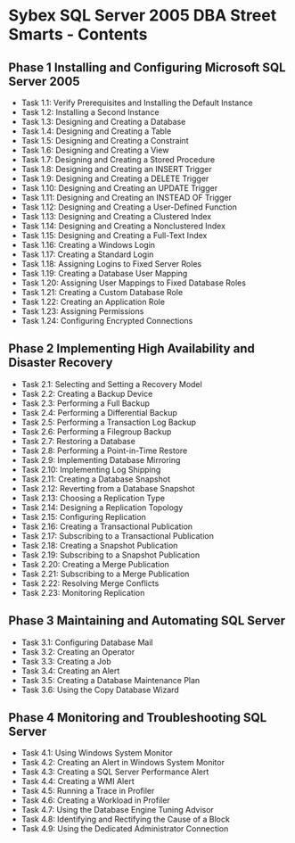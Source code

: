 Sybex SQL Server 2005 DBA Street Smarts - Contents
==================================================

## Phase 1 Installing and Configuring Microsoft SQL Server 2005
* Task 1.1: Verify Prerequisites and Installing the Default Instance
* Task 1.2: Installing a Second Instance
* Task 1.3: Designing and Creating a Database
* Task 1.4: Designing and Creating a Table
* Task 1.5: Designing and Creating a Constraint
* Task 1.6: Designing and Creating a View
* Task 1.7: Designing and Creating a Stored Procedure
* Task 1.8: Designing and Creating an INSERT Trigger
* Task 1.9: Designing and Creating a DELETE Trigger
* Task 1.10: Designing and Creating an UPDATE Trigger
* Task 1.11: Designing and Creating an INSTEAD OF Trigger
* Task 1.12: Designing and Creating a User-Defined Function
* Task 1.13: Designing and Creating a Clustered Index
* Task 1.14: Designing and Creating a Nonclustered Index
* Task 1.15: Designing and Creating a Full-Text Index
* Task 1.16: Creating a Windows Login
* Task 1.17: Creating a Standard Login
* Task 1.18: Assigning Logins to Fixed Server Roles
* Task 1.19: Creating a Database User Mapping
* Task 1.20: Assigning User Mappings to Fixed Database Roles
* Task 1.21: Creating a Custom Database Role
* Task 1.22: Creating an Application Role
* Task 1.23: Assigning Permissions
* Task 1.24: Configuring Encrypted Connections

## Phase 2 Implementing High Availability and Disaster Recovery
* Task 2.1: Selecting and Setting a Recovery Model
* Task 2.2: Creating a Backup Device
* Task 2.3: Performing a Full Backup
* Task 2.4: Performing a Differential Backup
* Task 2.5: Performing a Transaction Log Backup
* Task 2.6: Performing a Filegroup Backup
* Task 2.7: Restoring a Database
* Task 2.8: Performing a Point-in-Time Restore
* Task 2.9: Implementing Database Mirroring
* Task 2.10: Implementing Log Shipping
* Task 2.11: Creating a Database Snapshot
* Task 2.12: Reverting from a Database Snapshot
* Task 2.13: Choosing a Replication Type
* Task 2.14: Designing a Replication Topology
* Task 2.15: Configuring Replication
* Task 2.16: Creating a Transactional Publication
* Task 2.17: Subscribing to a Transactional Publication
* Task 2.18: Creating a Snapshot Publication
* Task 2.19: Subscribing to a Snapshot Publication
* Task 2.20: Creating a Merge Publication
* Task 2.21: Subscribing to a Merge Publication
* Task 2.22: Resolving Merge Conflicts
* Task 2.23: Monitoring Replication

## Phase 3 Maintaining and Automating SQL Server
* Task 3.1: Configuring Database Mail
* Task 3.2: Creating an Operator
* Task 3.3: Creating a Job
* Task 3.4: Creating an Alert
* Task 3.5: Creating a Database Maintenance Plan
* Task 3.6: Using the Copy Database Wizard

## Phase 4 Monitoring and Troubleshooting SQL Server
* Task 4.1: Using Windows System Monitor
* Task 4.2: Creating an Alert in Windows System Monitor
* Task 4.3: Creating a SQL Server Performance Alert
* Task 4.4: Creating a WMI Alert
* Task 4.5: Running a Trace in Profiler
* Task 4.6: Creating a Workload in Profiler
* Task 4.7: Using the Database Engine Tuning Advisor
* Task 4.8: Identifying and Rectifying the Cause of a Block
* Task 4.9: Using the Dedicated Administrator Connection
